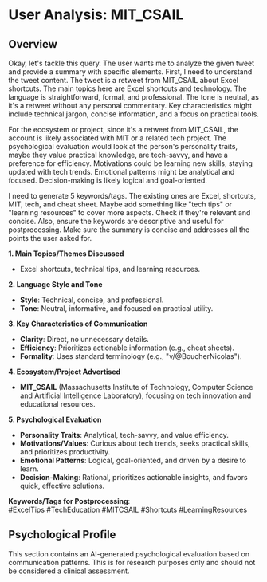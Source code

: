 # User Analysis: MIT_CSAIL

## Overview

<think>
Okay, let's tackle this query. The user wants me to analyze the given tweet and provide a summary with specific elements. First, I need to understand the tweet content. The tweet is a retweet from MIT_CSAIL about Excel shortcuts. The main topics here are Excel shortcuts and technology. The language is straightforward, formal, and professional. The tone is neutral, as it's a retweet without any personal commentary. Key characteristics might include technical jargon, concise information, and a focus on practical tools.

For the ecosystem or project, since it's a retweet from MIT_CSAIL, the account is likely associated with MIT or a related tech project. The psychological evaluation would look at the person's personality traits, maybe they value practical knowledge, are tech-savvy, and have a preference for efficiency. Motivations could be learning new skills, staying updated with tech trends. Emotional patterns might be analytical and focused. Decision-making is likely logical and goal-oriented.

I need to generate 5 keywords/tags. The existing ones are Excel, shortcuts, MIT, tech, and cheat sheet. Maybe add something like "tech tips" or "learning resources" to cover more aspects. Check if they're relevant and concise. Also, ensure the keywords are descriptive and useful for postprocessing. Make sure the summary is concise and addresses all the points the user asked for.
</think>

**1. Main Topics/Themes Discussed**  
- Excel shortcuts, technical tips, and learning resources.  

**2. Language Style and Tone**  
- **Style**: Technical, concise, and professional.  
- **Tone**: Neutral, informative, and focused on practical utility.  

**3. Key Characteristics of Communication**  
- **Clarity**: Direct, no unnecessary details.  
- **Efficiency**: Prioritizes actionable information (e.g., cheat sheets).  
- **Formality**: Uses standard terminology (e.g., "v/@BoucherNicolas").  

**4. Ecosystem/Project Advertised**  
- **MIT_CSAIL** (Massachusetts Institute of Technology, Computer Science and Artificial Intelligence Laboratory), focusing on tech innovation and educational resources.  

**5. Psychological Evaluation**  
- **Personality Traits**: Analytical, tech-savvy, and value efficiency.  
- **Motivations/Values**: Curious about tech trends, seeks practical skills, and prioritizes productivity.  
- **Emotional Patterns**: Logical, goal-oriented, and driven by a desire to learn.  
- **Decision-Making**: Rational, prioritizes actionable insights, and favors quick, effective solutions.  

**Keywords/Tags for Postprocessing**:  
#ExcelTips #TechEducation #MITCSAIL #Shortcuts #LearningResources

## Psychological Profile

This section contains an AI-generated psychological evaluation based on communication patterns. This is for research purposes only and should not be considered a clinical assessment.